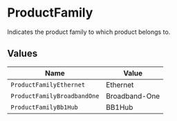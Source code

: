 # ProductFamily

Indicates the product family to which product belongs to.



## Values

| Name                        | Value                       |
| --------------------------- | --------------------------- |
| `ProductFamilyEthernet`     | Ethernet                    |
| `ProductFamilyBroadbandOne` | Broadband-One               |
| `ProductFamilyBb1Hub`       | BB1Hub                      |